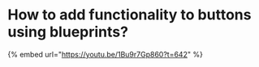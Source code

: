 # How to add functionality to buttons using blueprints?

{% embed url="https://youtu.be/1Bu9r7Gp860?t=642" %}



